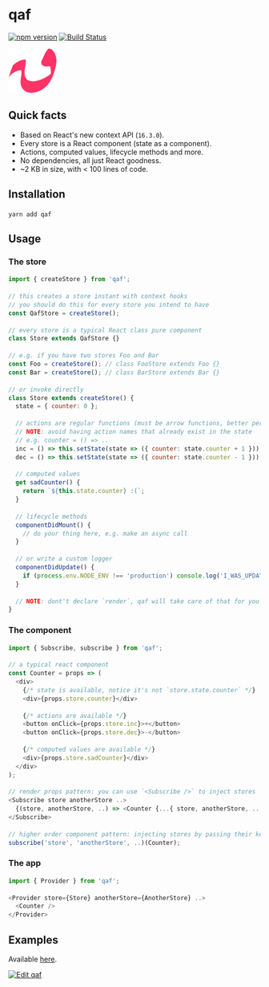 # qaf

[![npm version](https://badge.fury.io/js/qaf.svg)](https://badge.fury.io/js/qaf) [![Build Status](https://travis-ci.org/sonaye/qaf.svg?branch=master)](https://travis-ci.org/sonaye/qaf)

<img src="qaf.svg" alt="qaf logo" width="96">

## Quick facts

- Based on React's new context API (`16.3.0`).
- Every store is a React component (state as a component).
- Actions, computed values, lifecycle methods and more.
- No dependencies, all just React goodness.
- ~2 KB in size, with < 100 lines of code.

## Installation

`yarn add qaf`

## Usage

### The store

```js
import { createStore } from 'qaf';

// this creates a store instant with context hooks
// you should do this for every store you intend to have
const QafStore = createStore();

// every store is a typical React class pure component
class Store extends QafStore {}

// e.g. if you have two stores Foo and Bar
const Foo = createStore(); // class FooStore extends Foo {}
const Bar = createStore(); // class BarStore extends Bar {}

// or invoke directly
class Store extends createStore() {
  state = { counter: 0 };

  // actions are regular functions (must be arrow functions, better perf.)
  // NOTE: avoid having action names that already exist in the state
  // e.g. counter = () => ..
  inc = () => this.setState(state => ({ counter: state.counter + 1 }));
  dec = () => this.setState(state => ({ counter: state.counter - 1 }));

  // computed values
  get sadCounter() {
    return `${this.state.counter} :(`;
  }

  // lifecycle methods
  componentDidMount() {
    // do your thing here, e.g. make an async call
  }

  // or write a custom logger
  componentDidUpdate() {
    if (process.env.NODE_ENV !== 'production') console.log('I_WAS_UPDATED');
  }

  // NOTE: dont't declare `render`, qaf will take care of that for you
}
```

### The component

```js
import { Subscribe, subscribe } from 'qaf';

// a typical react component
const Counter = props => (
  <div>
    {/* state is available, notice it's not `store.state.counter` */}
    <div>{props.store.counter}</div>

    {/* actions are available */}
    <button onClick={props.store.inc}>+</button>
    <button onClick={props.store.dec}>-</button>

    {/* computed values are available */}
    <div>{props.store.sadCounter}</div>
  </div>
);

// render props pattern: you can use `<Subscribe />` to inject stores
<Subscribe store anotherStore ..>
  {(store, anotherStore, ..) => <Counter {...{ store, anotherStore, .. }} />}
</Subscribe>

// higher order component pattern: injecting stores by passing their keys (as defined in `<Provider />`)
subscribe('store', 'anotherStore', ..)(Counter);
```

### The app

```js
import { Provider } from 'qaf';

<Provider store={Store} anotherStore={AnotherStore} ..>
  <Counter />
</Provider>
```

## Examples

Available [here](/examples).

[![Edit qaf](https://codesandbox.io/static/img/play-codesandbox.svg)](https://codesandbox.io/s/3mz6wrrv5?module=%2Fsrc%2FApp.js)
